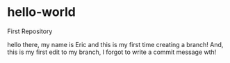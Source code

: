 # hello-world
First Repository

hello there, my name is Eric and this is my first time creating a branch!
And, this is my first edit to my branch, I forgot to write a commit message wth!
